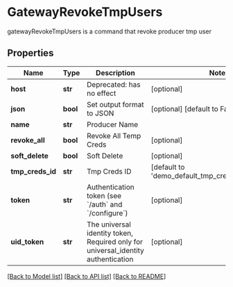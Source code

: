# GatewayRevokeTmpUsers

gatewayRevokeTmpUsers is a command that revoke producer tmp user
## Properties
Name | Type | Description | Notes
------------ | ------------- | ------------- | -------------
**host** | **str** | Deprecated: has no effect | [optional] 
**json** | **bool** | Set output format to JSON | [optional] [default to False]
**name** | **str** | Producer Name | 
**revoke_all** | **bool** | Revoke All Temp Creds | [optional] 
**soft_delete** | **bool** | Soft Delete | [optional] 
**tmp_creds_id** | **str** | Tmp Creds ID | [default to 'demo_default_tmp_creds_id_for_sdk_bc']
**token** | **str** | Authentication token (see &#x60;/auth&#x60; and &#x60;/configure&#x60;) | [optional] 
**uid_token** | **str** | The universal identity token, Required only for universal_identity authentication | [optional] 

[[Back to Model list]](../README.md#documentation-for-models) [[Back to API list]](../README.md#documentation-for-api-endpoints) [[Back to README]](../README.md)


